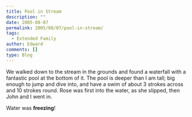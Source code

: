 ```yaml
---
title: Pool in Stream
description: ""
date: 2005-08-07
permalink: 2005/08/07/pool-in-stream/
tags:
  - Extended Family
author: Edward
comments: []
type: Blog
---
```


We walked down to the stream in the grounds and found a waterfall with a
fantastic pool at the bottom of it. The pool is deeper than I am tall;
big enough to jump and dive into, and have a swim of about 3 strokes
across and 10 strokes round. Rose was first into the water, as she
slipped, then John and I went in.

Water was **freezing**!

<!-- [![DSCF1218.JPG](https://tarrant.org.uk/gallery/d/126-4/DSCF1218.jpg?g2_GALLERYSID=36e8dac96ad55ff3c60b08141a0809bc
"DSCF1218.JPG"){: .g2image_centered .aligncenter width="150"
height="150"}][1]
{: style="text-align: center;"} -->



[1]: https://tarrant.org.uk/v/wales2005/jdiving/

